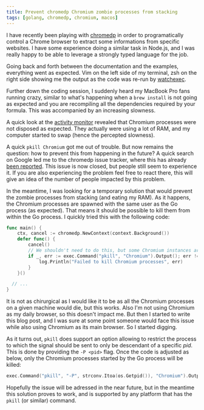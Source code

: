 ```yaml
---
title: Prevent chromedp Chromium zombie processes from stacking
tags: [golang, chromedp, chromium, macos]
---
```


I have recently been playing with
[chromedp](https://github.com/chromedp/chromedp) in order to programatically
control a Chrome browser to extract some informations from specific websites. I
have some experience doing a similar task in Node.js, and I was really happy to
be able to leverage a strongly typed language for the job.

Going back and forth between the documentation and the examples, everything went
as expected. Vim on the left side of my terminal, zsh on the right side showing
me the output as the code was re-run by [watchexec](https://github.com/watchexec/watchexec).

Further down the coding session, I suddenly heard my MacBook Pro fans running
crazy, similar to what's happening when a `brew install` is not going as
expected and you are recompiling all the dependencies required by your
formula. This was accompanied by an increasing slowness.

A quick look at the [activity monitor](/resources/chromium_zombies.png) revealed
that Chromium processes were not disposed as expected. They actually were using
a lot of RAM, and my computer started to swap (hence the percepted slowness).

A quick `pkill Chromium` got me out of trouble. But now remains the question:
how to prevent this from happening in the future? A quick search on Google led
me to the chromedp issue tracker, where this has already [been
reported](https://github.com/chromedp/chromedp/issues/472). This issue is now
closed, but people still seem to experience it. If you are also experiencing the
problem feel free to react there, this will give an idea of the number of people
impacted by this problem.

In the meantime, I was looking for a temporary solution that would prevent the
zombie processes from stacking (and eating my RAM). As it happens, the Chromium
processes are spawned with the same user as the Go process (as expected). That
means it should be possible to kill them from within the Go process. I quickly
tried this with the following code:

```go
func main() {
	ctx, cancel := chromedp.NewContext(context.Background())
	defer func() {
		cancel()
		// We shouldn't need to do this, but some Chromium instances are otherwise hanging
		if _, err := exec.Command("pkill", "Chromium").Output(); err != nil {
			log.Println("Failed to kill Chromium processes", err)
		}
	}()

  // ...
}
```

It is not as chirurgical as I would like it to be as all the Chromium processes
on a given machine would die, but this works. Also I'm not using Chromium as my
daily browser, so this doesn't impact me. But then I started to write this blog
post, and I was sure at some point someone would face this issue while also
using Chromium as its main browser. So I started digging.

As it turns out, `pkill` does support an option allowing to restrict the process
to which the signal should be sent to only be descendant of a specific _pid_.
This is done by providing the `-P <pid>` flag. Once the code is adjusted as
below, only the Chromium processes started by the Go process will be killed:

```go
exec.Command("pkill", "-P", strconv.Itoa(os.Getpid()), "Chromium").Output()
```

Hopefully the issue will be adressed in the near future, but in the meantime
this solution proves to work, and is supported by any platform that has the
`pkill` (or similar) command.
